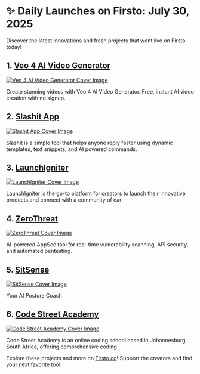 # ✨ Daily Launches on Firsto: July 30, 2025

Discover the latest innovations and fresh projects that went live on Firsto today!

## 1. [Veo 4 AI Video Generator](https://firsto.co/projects/veo-4-ai-video-generator)

[![Veo 4 AI Video Generator Cover Image](https://607255gt6f.ufs.sh/f/ViZtN9dvJxPt3vWPbeglzmGX4iHMxtPpaNVesdgk5KrUARjT)](https://firsto.co/projects/veo-4-ai-video-generator)

 Create stunning videos with Veo 4 AI Video Generator. Free, instant AI video creation with no signup. 



## 2. [Slashit App](https://firsto.co/projects/slashit-app)

[![Slashit App Cover Image](https://607255gt6f.ufs.sh/f/ViZtN9dvJxPtmUnu69AbybK1ESgRsIAJlvfktXD83xrhC2eH)](https://firsto.co/projects/slashit-app)

 Slashit is a simple tool that helps anyone reply faster using dynamic templates, text snippets, and AI powered commands.



## 3. [LaunchIgniter](https://firsto.co/projects/launchigniter)

[![LaunchIgniter Cover Image](https://607255gt6f.ufs.sh/f/ViZtN9dvJxPtr6UWdGuBH9nNyiJqCjTReOXasxfZ3pokcdGM)](https://firsto.co/projects/launchigniter)

 LaunchIgniter is the go-to platform for creators to launch their innovative products and connect with a community of ear



## 4. [ZeroThreat](https://firsto.co/projects/zerothreat)

[![ZeroThreat Cover Image](https://607255gt6f.ufs.sh/f/ViZtN9dvJxPtB0W3WnkVSo7eOmFR46850JCZbH21YWId3gvK)](https://firsto.co/projects/zerothreat)

 AI-powered AppSec tool for real-time vulnerability scanning, API security, and automated pentesting.



## 5. [SitSense](https://firsto.co/projects/sitsense)

[![SitSense Cover Image](https://607255gt6f.ufs.sh/f/ViZtN9dvJxPt802jRHvqmbPE7L35Tzx1uCiRsWFclfnyXBHM)](https://firsto.co/projects/sitsense)

 Your AI Posture Coach



## 6. [ Code Street Academy](https://firsto.co/projects/code-street-academy)

[![ Code Street Academy Cover Image](https://607255gt6f.ufs.sh/f/ViZtN9dvJxPtgBHgd39Q5duFo0B1e26hCMDlwpEixTqHa4OK)](https://firsto.co/projects/code-street-academy)

 Code Street Academy is an online coding school based in Johannesburg, South Africa, offering comprehensive coding 




Explore these projects and more on [Firsto.co](https://firsto.co)! Support the creators and find your next favorite tool.
